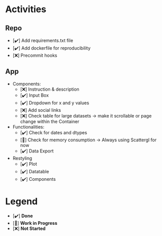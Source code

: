 # Activities
## Repo
- [✔️] Add requirements.txt file
- [✔️] Add dockerfile for reproducibility
- [❌] Precommit hooks
## App
- Components:
  - [❌] Instruction & description
  - [✔️] Input Box
  - [✔️] Dropdown for x and y values
  - [❌] Add social links
  - [❌] Check table for large datasets -> make it scrollable or page change within the Container
- Functionalities:
  - [✔️] Check for dates and dtypes
  - [🚧] Check for memory consumption -> Always using Scattergl for now
  - [✔️] Data Export
- Restyling
  - [✔️] Plot
  - [✔️] Datatable
  - [✔️] Components

# Legend
- [✔️] **Done**
- [🚧] **Work in Progress**
- [❌] **Not Started**
